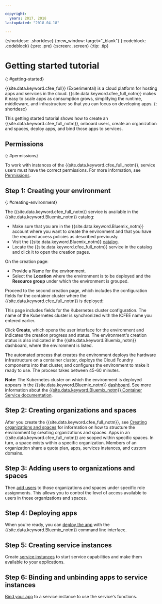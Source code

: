 ```yaml
---

copyright:
  years: 2017, 2018
lastupdated: "2018-04-18"

---
```


{:shortdesc: .shortdesc}
{:new_window: target="_blank"}
{:codeblock: .codeblock}
{:pre: .pre}
{:screen: .screen}
{:tip: .tip}

# Getting started tutorial
{: #getting-started}

{{site.data.keyword.cfee_full}} (Experimental) is a cloud platform for hosting apps and services in the cloud. {{site.data.keyword.cfee_full_notm}} makes it easy to scale apps as consumption grows, simplifying the runtime, middleware, and infrastructure so that you can focus on developing apps.
{: shortdesc}

This getting started tutorial shows how to create an {{site.data.keyword.cfee_full_notm}}, onboard users, create an organization and spaces, deploy apps, and bind those apps to services.

## Permissions
{: #permissions}

To work with instances of the {{site.data.keyword.cfee_full_notm}}, service users must have the correct permissions. For more information, see [Permissions](permissions.html).

## Step 1: Creating your environment
{: #creating-environment}

The {{site.data.keyword.cfee_full_notm}} service is available in the {{site.data.keyword.Bluemix_notm}} catalog:
* Make sure that you are in the {{site.data.keyword.Bluemix_notm}} account where you want to create the environment and that you have the required access policies as described previously.
* Visit the {{site.data.keyword.Bluemix_notm}} [catalog](https://console.stage1.bluemix.net/catalog).
* Locate the {{site.data.keyword.cfee_full_notm}} service in the catalog and click it to open the creation pages.

On the creation page:
* Provide a Name for the environment.
* Select the **Location** where the environment is to be deployed and the **Resource group** under which the environment is grouped.

Proceed to the second creation page, which includes the configuration fields for the container cluster where the {{site.data.keyword.cfee_full_notm}} is deployed:

This page includes fields for the Kubernetes cluster configuration. The name of the Kubernetes cluster is synchronized with the ICFEE name you entered earlier.

Click **Create**, which opens the user interface for the environment and indicates the creation progress and status. The environment's creation status is also indicated in the {{site.data.keyword.Bluemix_notm}} dashboard, where the environment is listed.

The automated process that creates the environment deploys the hardware infrastructure on a container cluster, deploys the Cloud Foundry components into that cluster, and configures the environment to make it ready to use. The process takes between 45-60 minutes.

**Note:** The Kubernetes cluster on which the environment is deployed appears in the {{site.data.keyword.Bluemix_notm}} [dashboard](https://console.bluemix.net/dashboard/apps/). See more information about the [{{site.data.keyword.Bluemix_notm}} Container Service documentation](/docs/containers/cs_why.html#cs_ov).

## Step 2: Creating organizations and spaces

After you create the {{site.data.keyword.cfee_full_notm}}, see [Creating organizations and spaces](orgs-spaces.html) for information on how to structure the environment by creating organizations and spaces. Apps in an {{site.data.keyword.cfee_full_notm}} are scoped within specific spaces. In turn, a space exists within a specific organization. Members of an organization share a quota plan, apps, services instances, and custom domains.

## Step 3: Adding users to organizations and spaces

Then [add users](add-users.html) to those organizations and spaces under specific role assignments.  This allows you to control the level of access available to users in those organizations and spaces.

## Step 4: Deploying apps

When you're ready, you can [deploy the app](deploy-apps.html) with the {{site.data.keyword.Bluemix_notm}} command line interface.

## Step 5: Creating service instances

Create [service instances](add-serv-inst.html) to start service capabilities and make them available to your applications.

## Step 6: Binding and unbinding apps to service instances

[Bind your app](binding.html) to a service instance to use the service's functions.
